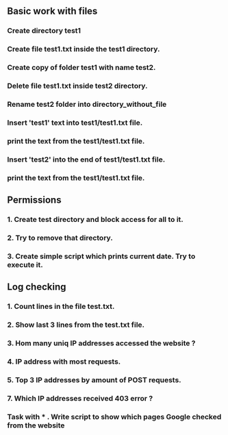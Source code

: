 ## Basic work with files

### Create directory test1

### Create file test1.txt inside the test1 directory.

###   Create copy of folder test1 with name test2.  

###    Delete file test1.txt inside test2 directory.

###    Rename test2 folder into directory_without_file

###    Insert 'test1' text into test1/test1.txt file.

###    print the text from the test1/test1.txt file.

###    Insert 'test2' into the end of test1/test1.txt file.

###    print the text from the test1/test1.txt file.

## Permissions

###   1. Create test directory and block access for all to it.

###   2. Try to remove that directory.


###   3. Create simple script which prints current date. Try to execute it.


## Log checking

### 1. Count lines in the file test.txt.


### 2. Show last 3 lines from the test.txt file. 


### 3. Hom many uniq IP addresses accessed the website ? 


### 4. IP address with most requests.


### 5. Top 3 IP addresses by amount of POST requests.


### 7. Which IP addresses received 403 error ? 


### Task with * . Write script to show which pages Google checked from the website 

